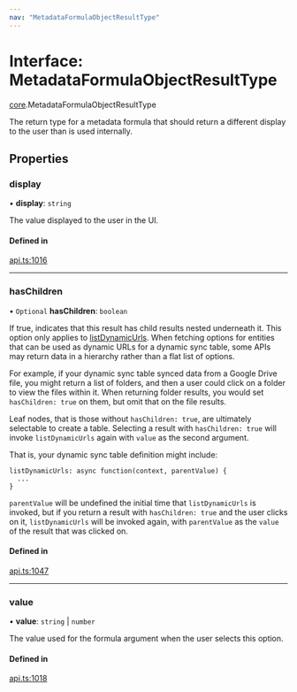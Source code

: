 ```yaml
---
nav: "MetadataFormulaObjectResultType"
---
```

# Interface: MetadataFormulaObjectResultType

[core](../modules/core.md).MetadataFormulaObjectResultType

The return type for a metadata formula that should return a different display to the user
than is used internally.

## Properties

### display

• **display**: `string`

The value displayed to the user in the UI.

#### Defined in

[api.ts:1016](https://github.com/coda/packs-sdk/blob/main/api.ts#L1016)

___

### hasChildren

• `Optional` **hasChildren**: `boolean`

If true, indicates that this result has child results nested underneath it.
This option only applies to [listDynamicUrls](core.DynamicSyncTableOptions.md#listdynamicurls).
When fetching options for entities that can be used as dynamic URLs for a dynamic sync table,
some APIs may return data in a hierarchy rather than a flat list of options.

For example, if your dynamic sync table synced data from a Google Drive file,
you might return a list of folders, and then a user could click on a folder
to view the files within it. When returning folder results, you would set
`hasChildren: true` on them, but omit that on the file results.

Leaf nodes, that is those without `hasChildren: true`, are ultimately selectable
to create a table. Selecting a result with `hasChildren: true` will invoke
`listDynamicUrls` again with `value` as the second argument.

That is, your dynamic sync table definition might include:

```
listDynamicUrls: async function(context, parentValue) {
  ...
}
```

`parentValue` will be undefined the initial time that `listDynamicUrls`
is invoked, but if you return a result with `hasChildren: true` and the user
clicks on it, `listDynamicUrls` will be invoked again, with `parentValue`
as the `value` of the result that was clicked on.

#### Defined in

[api.ts:1047](https://github.com/coda/packs-sdk/blob/main/api.ts#L1047)

___

### value

• **value**: `string` \| `number`

The value used for the formula argument when the user selects this option.

#### Defined in

[api.ts:1018](https://github.com/coda/packs-sdk/blob/main/api.ts#L1018)
